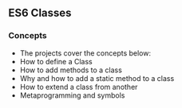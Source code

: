 ## ES6 Classes

### Concepts
- The projects cover the concepts below:
- How to define a Class
- How to add methods to a class
- Why and how to add a static method to a class
- How to extend a class from another
- Metaprogramming and symbols
